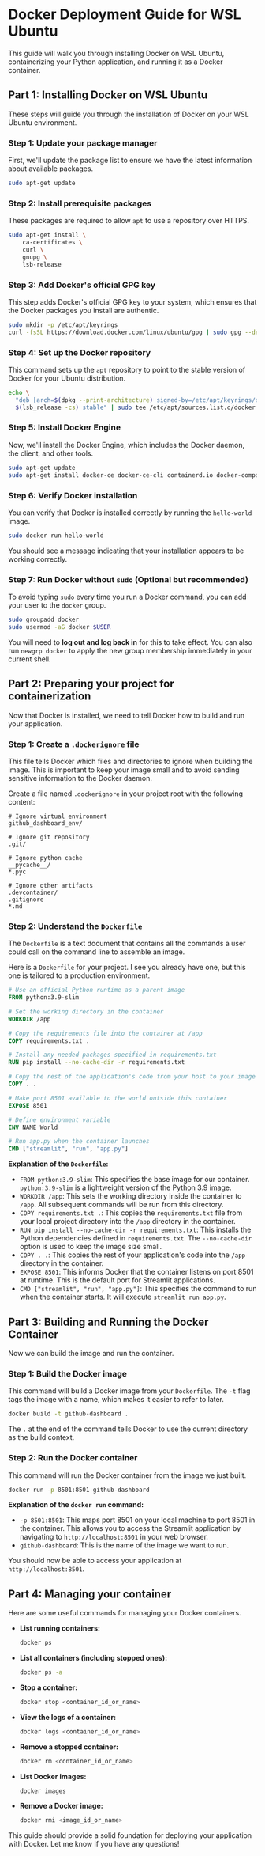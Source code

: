 # Docker Deployment Guide for WSL Ubuntu

This guide will walk you through installing Docker on WSL Ubuntu, containerizing your Python application, and running it as a Docker container.

## Part 1: Installing Docker on WSL Ubuntu

These steps will guide you through the installation of Docker on your WSL Ubuntu environment.

### Step 1: Update your package manager

First, we'll update the package list to ensure we have the latest information about available packages.

```bash
sudo apt-get update
```

### Step 2: Install prerequisite packages

These packages are required to allow `apt` to use a repository over HTTPS.

```bash
sudo apt-get install \
    ca-certificates \
    curl \
    gnupg \
    lsb-release
```

### Step 3: Add Docker's official GPG key

This step adds Docker's official GPG key to your system, which ensures that the Docker packages you install are authentic.

```bash
sudo mkdir -p /etc/apt/keyrings
curl -fsSL https://download.docker.com/linux/ubuntu/gpg | sudo gpg --dearmor -o /etc/apt/keyrings/docker.gpg
```

### Step 4: Set up the Docker repository

This command sets up the `apt` repository to point to the stable version of Docker for your Ubuntu distribution.

```bash
echo \
  "deb [arch=$(dpkg --print-architecture) signed-by=/etc/apt/keyrings/docker.gpg] https://download.docker.com/linux/ubuntu \
  $(lsb_release -cs) stable" | sudo tee /etc/apt/sources.list.d/docker.list > /dev/null
```

### Step 5: Install Docker Engine

Now, we'll install the Docker Engine, which includes the Docker daemon, the client, and other tools.

```bash
sudo apt-get update
sudo apt-get install docker-ce docker-ce-cli containerd.io docker-compose-plugin
```

### Step 6: Verify Docker installation

You can verify that Docker is installed correctly by running the `hello-world` image.

```bash
sudo docker run hello-world
```

You should see a message indicating that your installation appears to be working correctly.

### Step 7: Run Docker without `sudo` (Optional but recommended)

To avoid typing `sudo` every time you run a Docker command, you can add your user to the `docker` group.

```bash
sudo groupadd docker
sudo usermod -aG docker $USER
```

You will need to **log out and log back in** for this to take effect. You can also run `newgrp docker` to apply the new group membership immediately in your current shell.

## Part 2: Preparing your project for containerization

Now that Docker is installed, we need to tell Docker how to build and run your application.

### Step 1: Create a `.dockerignore` file

This file tells Docker which files and directories to ignore when building the image. This is important to keep your image small and to avoid sending sensitive information to the Docker daemon.

Create a file named `.dockerignore` in your project root with the following content:

```
# Ignore virtual environment
github_dashboard_env/

# Ignore git repository
.git/

# Ignore python cache
__pycache__/
*.pyc

# Ignore other artifacts
.devcontainer/
.gitignore
*.md
```

### Step 2: Understand the `Dockerfile`

The `Dockerfile` is a text document that contains all the commands a user could call on the command line to assemble an image.

Here is a `Dockerfile` for your project. I see you already have one, but this one is tailored to a production environment.

```dockerfile
# Use an official Python runtime as a parent image
FROM python:3.9-slim

# Set the working directory in the container
WORKDIR /app

# Copy the requirements file into the container at /app
COPY requirements.txt .

# Install any needed packages specified in requirements.txt
RUN pip install --no-cache-dir -r requirements.txt

# Copy the rest of the application's code from your host to your image filesystem.
COPY . .

# Make port 8501 available to the world outside this container
EXPOSE 8501

# Define environment variable
ENV NAME World

# Run app.py when the container launches
CMD ["streamlit", "run", "app.py"]
```

**Explanation of the `Dockerfile`:**

* `FROM python:3.9-slim`: This specifies the base image for our container. `python:3.9-slim` is a lightweight version of the Python 3.9 image.
* `WORKDIR /app`: This sets the working directory inside the container to `/app`. All subsequent commands will be run from this directory.
* `COPY requirements.txt .`: This copies the `requirements.txt` file from your local project directory into the `/app` directory in the container.
* `RUN pip install --no-cache-dir -r requirements.txt`: This installs the Python dependencies defined in `requirements.txt`. The `--no-cache-dir` option is used to keep the image size small.
* `COPY . .`: This copies the rest of your application's code into the `/app` directory in the container.
* `EXPOSE 8501`: This informs Docker that the container listens on port 8501 at runtime. This is the default port for Streamlit applications.
* `CMD ["streamlit", "run", "app.py"]`: This specifies the command to run when the container starts. It will execute `streamlit run app.py`.

## Part 3: Building and Running the Docker Container

Now we can build the image and run the container.

### Step 1: Build the Docker image

This command will build a Docker image from your `Dockerfile`. The `-t` flag tags the image with a name, which makes it easier to refer to later.

```bash
docker build -t github-dashboard .
```

The `.` at the end of the command tells Docker to use the current directory as the build context.

### Step 2: Run the Docker container

This command will run the Docker container from the image we just built.

```bash
docker run -p 8501:8501 github-dashboard
```

**Explanation of the `docker run` command:**

* `-p 8501:8501`: This maps port 8501 on your local machine to port 8501 in the container. This allows you to access the Streamlit application by navigating to `http://localhost:8501` in your web browser.
* `github-dashboard`: This is the name of the image we want to run.

You should now be able to access your application at `http://localhost:8501`.

## Part 4: Managing your container

Here are some useful commands for managing your Docker containers.

* **List running containers:**
  
  ```bash
  docker ps
  ```
* **List all containers (including stopped ones):**
  
  ```bash
  docker ps -a
  ```
* **Stop a container:**
  
  ```bash
  docker stop <container_id_or_name>
  ```
* **View the logs of a container:**
  
  ```bash
  docker logs <container_id_or_name>
  ```
* **Remove a stopped container:**
  
  ```bash
  docker rm <container_id_or_name>
  ```
* **List Docker images:**
  
  ```bash
  docker images
  ```
* **Remove a Docker image:**
  
  ```bash
  docker rmi <image_id_or_name>
  ```

This guide should provide a solid foundation for deploying your application with Docker. Let me know if you have any questions!
